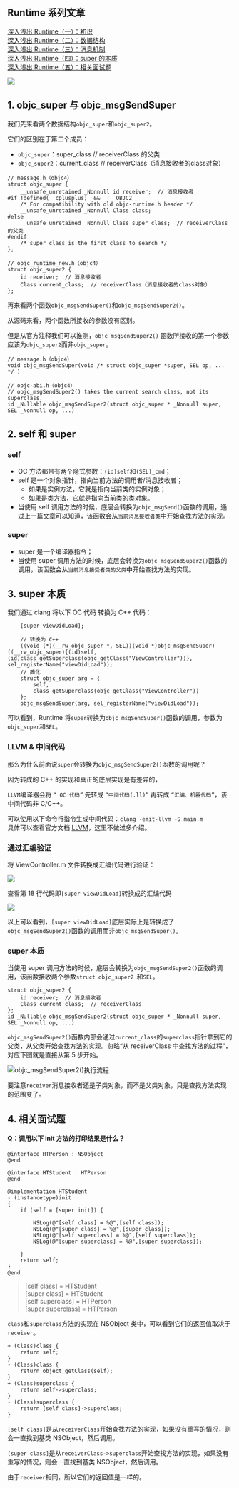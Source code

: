 ## Runtime 系列文章
[深入浅出 Runtime（一）：初识](https://juejin.im/post/6844904071480999949)<br>
[深入浅出 Runtime（二）：数据结构](https://juejin.im/post/6844904072215003143)<br>
[深入浅出 Runtime（三）：消息机制](https://juejin.im/post/6844904072235974663)<br>
[深入浅出 Runtime（四）：super 的本质](https://juejin.im/post/6844904072252751880)<br>
[深入浅出 Runtime（五）：相关面试题](https://juejin.im/post/6844904072428912653)

![](https://user-gold-cdn.xitu.io/2020/2/28/17087c4d8e1b438a?w=1600&h=900&f=jpeg&s=357120)


## 1. objc_super 与 objc_msgSendSuper
我们先来看两个数据结构`objc_super`和`objc_super2`。

它们的区别在于第二个成员：
* `objc_super`：super_class  // receiverClass 的父类
* `objc_super2`：current_class  // receiverClass（消息接收者的class对象）

```objc
// message.h（objc4）
struct objc_super {
    __unsafe_unretained _Nonnull id receiver;  // 消息接收者
#if !defined(__cplusplus)  &&  !__OBJC2__
    /* For compatibility with old objc-runtime.h header */
    __unsafe_unretained _Nonnull Class class;
#else
    __unsafe_unretained _Nonnull Class super_class;  // receiverClass 的父类
#endif
    /* super_class is the first class to search */
};

// objc_runtime_new.h（objc4）
struct objc_super2 {
    id receiver;  // 消息接收者
    Class current_class;  // receiverClass（消息接收者的class对象）
};
```
再来看两个函数`objc_msgSendSuper()`和`objc_msgSendSuper2()`。

从源码来看，两个函数所接收的参数没有区别。

但是从官方注释我们可以推测，`objc_msgSendSuper2()` 函数所接收的第一个参数应该为`objc_super2`而非`objc_super`。
```objc
// message.h（objc4）
void objc_msgSendSuper(void /* struct objc_super *super, SEL op, ... */ )

// objc-abi.h（objc4）
// objc_msgSendSuper2() takes the current search class, not its superclass.
id _Nullable objc_msgSendSuper2(struct objc_super * _Nonnull super, SEL _Nonnull op, ...)
```

## 2. self 和 super

### self
* OC 方法都带有两个隐式参数：`(id)self`和`(SEL)_cmd`；
* self 是一个对象指针，指向当前方法的调用者/消息接收者；
    * 如果是实例方法，它就是指向当前类的实例对象；
    * 如果是类方法，它就是指向当前类的类对象。
* 当使用 self 调用方法的时候，底层会转换为`objc_msgSend()`函数的调用，通过上一篇文章可以知道，该函数会从`当前消息接收者类`中开始查找方法的实现。

### super
* super 是一个编译器指令；
* 当使用 super 调用方法的时候，底层会转换为`objc_msgSendSuper2()`函数的调用，该函数会从`当前消息接受者类的父类`中开始查找方法的实现。

## 3. super 本质
我们通过 clang 将以下 OC 代码 转换为 C++ 代码：
```objc
    [super viewDidLoad];
```
```objc
    // 转换为 C++
    ((void (*)(__rw_objc_super *, SEL))(void *)objc_msgSendSuper)((__rw_objc_super){(id)self, (id)class_getSuperclass(objc_getClass("ViewController"))}, sel_registerName("viewDidLoad"));
    // 简化
    struct objc_super arg = {
        self,
        class_getSuperclass(objc_getClass("ViewController"))
    };
    objc_msgSendSuper(arg, sel_registerName("viewDidLoad"));
```
可以看到，Runtime 将`super`转换为`objc_msgSendSuper()`函数的调用，参数为`objc_super`和`SEL`。

### LLVM & 中间代码
那么为什么前面说`super`会转换为`objc_msgSendSuper2()`函数的调用呢？

因为转成的 C++ 的实现和真正的底层实现是有差异的，

`LLVM`编译器会将 `“ OC 代码”` 先转成 `“中间代码(.ll)”` 再转成 `“汇编、机器代码”`，该中间代码非 C/C++。

可以使用以下命令行指令生成中间代码：`clang -emit-llvm -S main.m`
<br>具体可以查看官方文档 [LLVM](https://llvm.org/docs/LangRef.html)，这里不做过多介绍。

### 通过汇编验证
将 ViewController.m 文件转换成汇编代码进行验证：

![](https://user-gold-cdn.xitu.io/2020/2/25/1707c482ab2e2f52?w=1118&h=952&f=png&s=799410)

查看第 18 行代码即`[super viewDidLoad]`转换成的汇编代码

![](https://user-gold-cdn.xitu.io/2020/2/25/1707c482abe8bae2?w=1240&h=847&f=png&s=291562)

以上可以看到，`[super viewDidLoad]`底层实际上是转换成了`objc_msgSendSuper2()`函数的调用而非`objc_msgSendSuper()`。

### super 本质

当使用 super 调用方法的时候，底层会转换为`objc_msgSendSuper2()`函数的调用，该函数接收两个参数`struct objc_super2 `和`SEL`。

```objc
struct objc_super2 {
    id receiver;  // 消息接收者
    Class current_class;  // receiverClass
};
id _Nullable objc_msgSendSuper2(struct objc_super * _Nonnull super, SEL _Nonnull op, ...)
```

`objc_msgSendSuper2()`函数内部会通过`current_class`的`superclass`指针拿到它的父类，从父类开始查找方法的实现。忽略“从 receiverClass 中查找方法的过程”，对应下图就是直接从第 5 步开始。

![objc_msgSendSuper2()执行流程](https://user-gold-cdn.xitu.io/2020/2/25/1707c482abe50bdf?w=1240&h=683&f=png&s=457596)

要注意`receiver`消息接收者还是子类对象，而不是父类对象，只是查找方法实现的范围变了。

## 4. 相关面试题
#### Q：调用以下 init 方法的打印结果是什么？
```objc
@interface HTPerson : NSObject
@end

@interface HTStudent : HTPerson
@end

@implementation HTStudent
- (instancetype)init
{
    if (self = [super init]) {
        
        NSLog(@"[self class] = %@",[self class]);
        NSLog(@"[super class] = %@",[super class]);
        NSLog(@"[self superclass] = %@",[self superclass]);
        NSLog(@"[super superclass] = %@",[super superclass]);
        
    }
    return self;
}
@end
```
> [self class] = HTStudent<br>
> [super class] = HTStudent<br>
> [self superclass] = HTPerson<br>
> [super superclass] = HTPerson

`class`和`superclass`方法的实现在 NSObject 类中，可以看到它们的返回值取决于`receiver`。

```objc
+ (Class)class {
    return self;
}
- (Class)class {
    return object_getClass(self);
}
+ (Class)superclass {
    return self->superclass;
}
- (Class)superclass {
    return [self class]->superclass;
}
```
`[self class]`是从`receiverClass`开始查找方法的实现，如果没有重写的情况，则会一直找到基类 NSObject，然后调用。

`[super class]`是从`receiverClass->superclass`开始查找方法的实现，如果没有重写的情况，则会一直找到基类 NSObject，然后调用。

由于`receiver`相同，所以它们的返回值是一样的。
